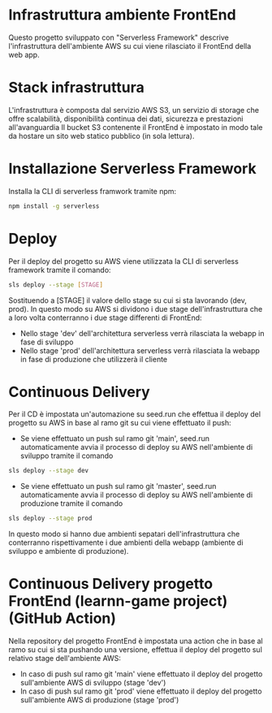 # Infrastruttura ambiente FrontEnd
Questo progetto sviluppato con "Serverless Framework" descrive l'infrastruttura 
dell'ambiente AWS su cui viene rilasciato il FrontEnd della web app.

# Stack infrastruttura
L'infrastruttura è composta dal servizio AWS S3, un servizio di storage che offre 
scalabilità, disponibilità continua dei dati, sicurezza e prestazioni all'avanguardia
Il bucket S3 contenente il FrontEnd è impostato in modo tale da hostare 
un sito web statico pubblico (in sola lettura).

# Installazione Serverless Framework
Installa la CLI di serverless framwork tramite npm:
```bash
npm install -g serverless
```

# Deploy
Per il deploy del progetto su AWS viene utilizzata la CLI di serverless framework tramite il comando:
```bash
sls deploy --stage [STAGE]
```
Sostituendo a [STAGE] il valore dello stage su cui si sta lavorando (dev, prod).
In questo modo su AWS si dividono i due stage dell'infrastruttura che a loro volta
conterranno i due stage differenti di FrontEnd:
- Nello stage 'dev' dell'architettura serverless verrà rilasciata la webapp in fase di sviluppo
- Nello stage 'prod' dell'architettura serverless verrà rilasciata la webapp in fase di produzione che utilizzerà il cliente

# Continuous Delivery
Per il CD è impostata un'automazione su seed.run che effettua il deploy del progetto
su AWS in base al ramo git su cui viene effettuato il push:
- Se viene effettuato un push sul ramo git 'main', seed.run automaticamente avvia 
il processo di deploy su AWS nell'ambiente di sviluppo tramite il comando 
```bash
sls deploy --stage dev
```
- Se viene effettuato un push sul ramo git 'master', seed.run automaticamente avvia 
il processo di deploy su AWS nell'ambiente di produzione tramite il comando 
```bash
sls deploy --stage prod
```
In questo modo si hanno due ambienti sepatari dell'infrastruttura che conterranno rispettivamente i due ambienti
della webapp (ambiente di sviluppo e ambiente di produzione).

# Continuous Delivery progetto FrontEnd (learnn-game project) (GitHub Action)
Nella repository del progetto FrontEnd è impostata una action che in base al
ramo su cui si sta pushando una versione, effettua il deploy del progetto sul relativo
stage dell'ambiente AWS:
- In caso di push sul ramo git 'main' viene effettuato il deploy del progetto 
sull'ambiente AWS di sviluppo (stage 'dev')
- In caso di push sul ramo git 'prod' viene effettuato il deploy del progetto
sull'ambiente AWS di produzione (stage 'prod')

